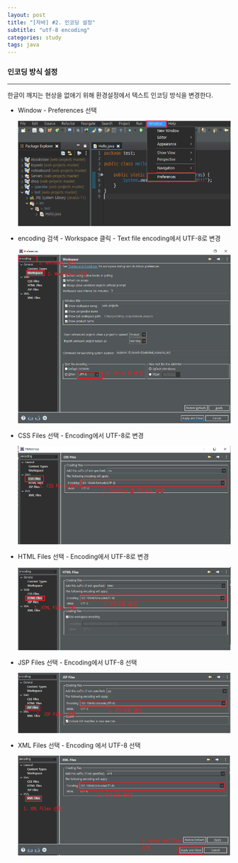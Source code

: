 ```yaml
---
layout: post
title: "[자바] #2. 인코딩 설정"
subtitle: "utf-8 encoding"
categories: study
tags: java
---
```


### 인코딩 방식 설정

---

한글이 깨지는 현상을 없애기 위해 환경설정에서 텍스트 인코딩 방식을 변경한다.



* Window - Preferences 선택

  ![preferences](https://github.com/supremest35/supremest35.github.io/blob/main/assets/img/preferences.png?raw=true)

  

* encoding 검색 - Workspace 클릭 - Text file encoding에서 UTF-8로 변경

  ![encoding(workspace)](https://github.com/supremest35/supremest35.github.io/blob/main/assets/img/encoding(workspace).png?raw=true)



* CSS Files 선택 - Encoding에서 UTF-8로 변경

  ![CSS(encoding)](https://github.com/supremest35/supremest35.github.io/blob/main/assets/img/CSS(encoding).png?raw=true)



* HTML Files 선택 - Encoding에서 UTF-8로 변경

  ![HTML(encoding)](https://github.com/supremest35/supremest35.github.io/blob/main/assets/img/HTML(encoding).png?raw=true)



* JSP Files 선택 - Encoding에서 UTF-8 선택

  ![JSP(encoding)](https://github.com/supremest35/supremest35.github.io/blob/main/assets/img/JSP(encoding).png?raw=true)



* XML Files 선택 - Encoding 에서 UTF-8 선택

  ![XML(encoding)](https://github.com/supremest35/supremest35.github.io/blob/main/assets/img/XML(encoding).png?raw=true)

